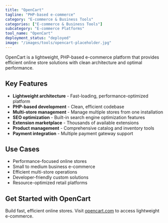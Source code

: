 ```yaml
---
title: "OpenCart"
tagline: "PHP-based e-commerce"
category: "E-commerce & Business Tools"
categories: ["E-commerce & Business Tools"]
subcategory: "E-commerce Platforms"
tool_name: "OpenCart"
deployment_status: "deployed"
image: "/images/tools/opencart-placeholder.jpg"
---
```

OpenCart is a lightweight, PHP-based e-commerce platform that provides efficient online store solutions with clean architecture and optimal performance.

## Key Features

- **Lightweight architecture** - Fast-loading, performance-optimized platform
- **PHP-based development** - Clean, efficient codebase
- **Multi-store management** - Manage multiple stores from one installation
- **SEO optimization** - Built-in search engine optimization features
- **Extension marketplace** - Thousands of available extensions
- **Product management** - Comprehensive catalog and inventory tools
- **Payment integration** - Multiple payment gateway support

## Use Cases

- Performance-focused online stores
- Small to medium business e-commerce
- Efficient multi-store operations
- Developer-friendly custom solutions
- Resource-optimized retail platforms

## Get Started with OpenCart

Build fast, efficient online stores. Visit [opencart.com](https://www.opencart.com) to access lightweight e-commerce.